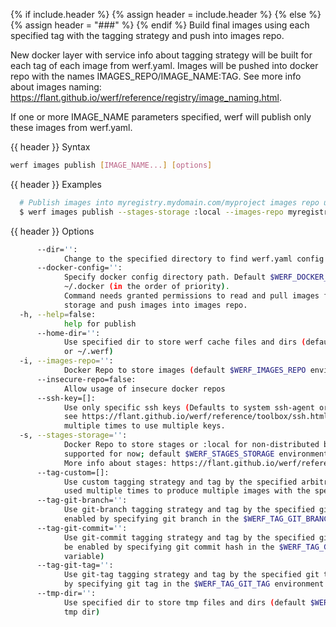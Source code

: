 {% if include.header %}
{% assign header = include.header %}
{% else %}
{% assign header = "###" %}
{% endif %}
Build final images using each specified tag with the tagging strategy and push into images repo.

New docker layer with service info about tagging strategy will be built for each tag of each image 
from werf.yaml. Images will be pushed into docker repo with the names IMAGES_REPO/IMAGE_NAME:TAG. 
See more info about images naming: 
https://flant.github.io/werf/reference/registry/image_naming.html.

If one or more IMAGE_NAME parameters specified, werf will publish only these images from werf.yaml.

{{ header }} Syntax

```bash
werf images publish [IMAGE_NAME...] [options]
```

{{ header }} Examples

```bash
  # Publish images into myregistry.mydomain.com/myproject images repo using 'mybranch' tag and git-branch tagging strategy
  $ werf images publish --stages-storage :local --images-repo myregistry.mydomain.com/myproject --tag-git-branch mybranch
```

{{ header }} Options

```bash
      --dir='':
            Change to the specified directory to find werf.yaml config
      --docker-config='':
            Specify docker config directory path. Default $WERF_DOCKER_CONFIG or $DOCKER_CONFIG or 
            ~/.docker (in the order of priority).
            Command needs granted permissions to read and pull images from the specified stages 
            storage and push images into images repo.
  -h, --help=false:
            help for publish
      --home-dir='':
            Use specified dir to store werf cache files and dirs (default $WERF_HOME environment 
            or ~/.werf)
  -i, --images-repo='':
            Docker Repo to store images (default $WERF_IMAGES_REPO environment)
      --insecure-repo=false:
            Allow usage of insecure docker repos
      --ssh-key=[]:
            Use only specific ssh keys (Defaults to system ssh-agent or ~/.ssh/{id_rsa|id_dsa}, 
            see https://flant.github.io/werf/reference/toolbox/ssh.html). Option can be specified 
            multiple times to use multiple keys.
  -s, --stages-storage='':
            Docker Repo to store stages or :local for non-distributed build (only :local is 
            supported for now; default $WERF_STAGES_STORAGE environment).
            More info about stages: https://flant.github.io/werf/reference/build/stages.html
      --tag-custom=[]:
            Use custom tagging strategy and tag by the specified arbitrary tags. Option can be 
            used multiple times to produce multiple images with the specified tags.
      --tag-git-branch='':
            Use git-branch tagging strategy and tag by the specified git branch (option can be 
            enabled by specifying git branch in the $WERF_TAG_GIT_BRANCH environment variable)
      --tag-git-commit='':
            Use git-commit tagging strategy and tag by the specified git commit hash (option can 
            be enabled by specifying git commit hash in the $WERF_TAG_GIT_COMMIT environment 
            variable)
      --tag-git-tag='':
            Use git-tag tagging strategy and tag by the specified git tag (option can be enabled 
            by specifying git tag in the $WERF_TAG_GIT_TAG environment variable)
      --tmp-dir='':
            Use specified dir to store tmp files and dirs (default $WERF_TMP environment or system 
            tmp dir)
```

